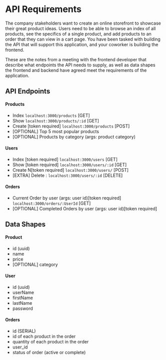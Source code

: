 # API Requirements
The company stakeholders want to create an online storefront to showcase their great product ideas. Users need to be able to browse an index of all products, see the specifics of a single product, and add products to an order that they can view in a cart page. You have been tasked with building the API that will support this application, and your coworker is building the frontend.

These are the notes from a meeting with the frontend developer that describe what endpoints the API needs to supply, as well as data shapes the frontend and backend have agreed meet the requirements of the application. 

## API Endpoints
#### Products
- Index `localhost:3000/products` [GET]
- Show `localhost:3000/products/:id` [GET]
- Create [token required] `localhost:3000/products` [POST]
- [OPTIONAL] Top 5 most popular products 
- [OPTIONAL] Products by category (args: product category)

#### Users
- Index [token required] `localhost:3000/users` [GET]
- Show [token required] `localhost:3000/users/:id` [GET]
- Create N[token required] `localhost:3000/users/` [POST]
- [EXTRA] Delete : `localhost:3000/users/:id` [DELETE]

#### Orders
- Current Order by user (args: user id)[token required] `localhost:3000/orders/:UserId` [GET]
- [OPTIONAL] Completed Orders by user (args: user id)[token required]

## Data Shapes
#### Product
-  id (uuid)
- name
- price
- [OPTIONAL] category

#### User
- id (uuid)
- userName
- firstName
- lastName
- password

#### Orders
- id (SERIAL)
- id of each product in the order
- quantity of each product in the order
- user_id
- status of order (active or complete)

